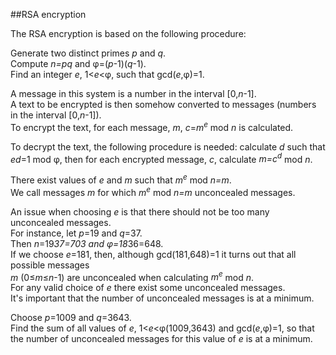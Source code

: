 ##RSA encryption

The RSA encryption is based on the following procedure:

Generate two distinct primes <var>p</var> and <var>q</var>.<br>Compute <var>n=pq</var> and &#x3C6;=(<var>p</var>-1)(<var>q</var>-1).<br>
Find an integer <var>e</var>, 1&lt;<var>e</var>&lt;&#x3C6;, such that gcd(<var>e</var>,&#x3C6;)=1.

A message in this system is a number in the interval [0,<var>n</var>-1].<br>
A text to be encrypted is then somehow converted to messages (numbers in the interval [0,<var>n</var>-1]).<br>
To encrypt the text,  for each message, <var>m</var>, <var>c</var>=<var>m</var><sup><var>e</var></sup> mod <var>n</var> is calculated.

To decrypt the text, the following procedure is needed: calculate <var>d</var> such that <var>ed</var>=1 mod &#x3C6;, then for each encrypted message, <var>c</var>, calculate <var>m=c<sup>d</sup></var> mod <var>n</var>.

There exist values of <var>e</var> and <var>m</var>  such that <var>m<sup>e</sup></var> mod <var>n=m</var>.<br>We call messages <var>m</var> for which <var>m<sup>e</sup></var> mod <var>n=m</var> unconcealed messages.

An issue when choosing <var>e</var> is that there should not be too many unconcealed messages.  <br>For instance, let <var>p</var>=19 and <var>q</var>=37.<br>
Then <var>n</var>=19*37=703 and &#x3C6;=18*36=648.<br>
If we choose <var>e</var>=181, then, although gcd(181,648)=1 it turns out that all possible messages<br><var>m</var> (0&#x2264;<var>m</var>&#x2264;<var>n</var>-1) are unconcealed when calculating <var>m<sup>e</sup></var> mod <var>n</var>.<br>
For any valid choice of <var>e</var> there exist some unconcealed messages.<br>
It&apos;s important that the number of unconcealed messages is at a minimum.

Choose <var>p</var>=1009 and <var>q</var>=3643.<br>
Find the sum of all values of <var>e</var>, 1&lt;<var>e</var>&lt;&#x3C6;(1009,3643) and gcd(<var>e</var>,&#x3C6;)=1, so that the number of unconcealed messages for this value of <var>e</var> is at a minimum.
